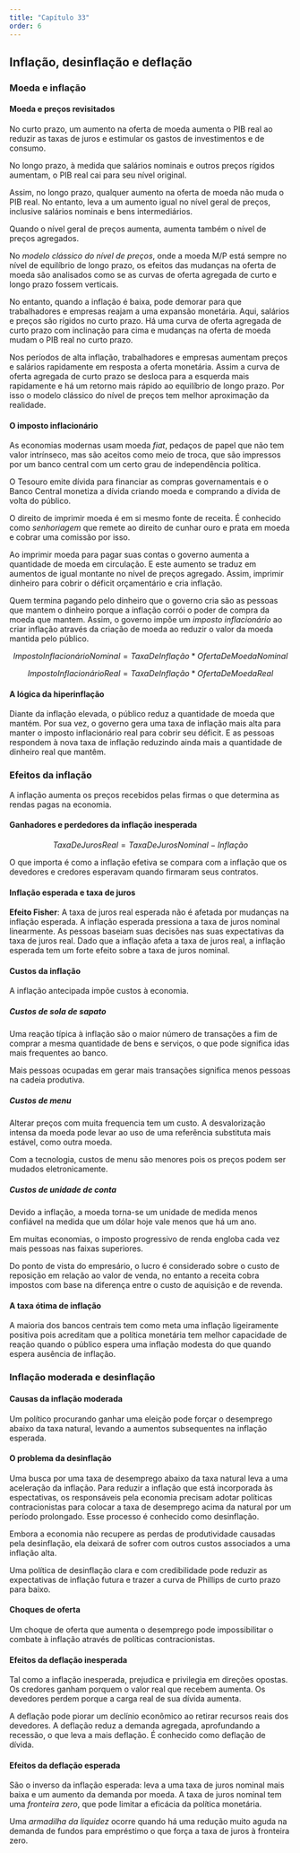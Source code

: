 ```yaml
---
title: "Capítulo 33"
order: 6
---
```

## Inflação, desinflação e deflação

### Moeda e inflação

#### Moeda e preços revisitados

No curto prazo, um aumento na oferta de moeda aumenta o PIB real ao reduzir as taxas de juros e estimular os gastos de investimentos e de consumo.

No longo prazo, à medida que salários nominais e outros preços rígidos aumentam, o PIB real cai para seu nível original.

Assim, no longo prazo, qualquer aumento na oferta de moeda não muda o PIB real. No entanto, leva a um aumento igual no nível geral de preços, inclusive salários nominais e bens intermediários.

Quando o nível geral de preços aumenta, aumenta também o nível de preços agregados.

No *modelo clássico do nível de preços*, onde a moeda M/P está sempre no nível de equilíbrio de longo prazo,
os efeitos das mudanças na oferta de moeda são analisados como se as curvas de oferta agregada de curto e longo prazo fossem verticais.

No entanto, quando a inflação é baixa, pode demorar para que trabalhadores e empresas reajam a uma expansão monetária. Aqui, salários e preços são rígidos no curto prazo. Há uma curva de oferta agregada de curto prazo com inclinação para cima e mudanças na oferta de moeda mudam o PIB real no curto prazo.

Nos períodos de alta inflação, trabalhadores e empresas aumentam preços e salários rapidamente em resposta a oferta monetária. Assim a curva de oferta agregada de curto prazo se desloca para a esquerda mais rapidamente e há um retorno mais rápido ao equilíbrio de longo prazo. Por isso o modelo clássico do nível de preços tem melhor aproximação da realidade.

#### O imposto inflacionário

As economias modernas usam moeda *fiat*, pedaços de papel que não tem valor intrínseco, mas são aceitos como meio de troca, que são impressos por um banco central com um certo grau de independência política.

O Tesouro emite dívida para financiar as compras governamentais e o Banco Central monetiza a dívida criando moeda e comprando a dívida de volta do público.

O direito de imprimir moeda é em si mesmo fonte de receita. É conhecido como *senhoriagem* que remete ao direito de cunhar ouro e prata em moeda e cobrar uma comissão por isso.

Ao imprimir moeda para pagar suas contas o governo aumenta a quantidade de moeda em circulação. E este aumento se traduz em aumentos de igual montante no nível de preços agregado. Assim, imprimir dinheiro para cobrir o déficit orçamentário e cria inflação.

Quem termina pagando pelo dinheiro que o governo cria são as pessoas que mantem o dinheiro porque a inflação corrói o poder de compra da moeda que mantem. Assim, o governo impõe um *imposto inflacionário* ao criar inflação através da criação de moeda ao reduzir o valor da moeda mantida pelo público.

$$ImpostoInflacionárioNominal = TaxaDeInflação * OfertaDeMoedaNominal$$

$$ ImpostoInflacionárioReal=TaxaDeInflação*OfertaDeMoedaReal$$

#### A lógica da hiperinflação

Diante da inflação elevada, o público reduz a quantidade de moeda que mantém. Por sua vez, o governo gera uma taxa de inflação mais alta para manter o imposto inflacionário real para cobrir seu déficit. E as pessoas respondem à nova taxa de inflação reduzindo ainda mais a quantidade de dinheiro real que mantêm.

### Efeitos da inflação

A inflação aumenta os preços recebidos pelas firmas o que determina as rendas pagas na economia.

#### Ganhadores e perdedores da inflação inesperada

$$TaxaDeJurosReal=TaxaDeJurosNominal-Inflação$$

O que importa é como a inflação efetiva se compara com a inflação que os devedores e credores esperavam quando firmaram seus contratos.

#### Inflação esperada e taxa de juros

**Efeito Fisher**: A taxa de juros real esperada não é afetada por mudanças na inflação esperada. A inflação esperada pressiona a taxa de juros nominal linearmente. As pessoas baseiam suas decisões nas suas expectativas da taxa de juros real. Dado que a inflação afeta a taxa de juros real, a inflação esperada tem um forte efeito sobre a taxa de juros nominal.

#### Custos da inflação

A inflação antecipada impõe custos à economia.

##### Custos de sola de sapato

Uma reação típica à inflação são o maior número de transações a fim de comprar a mesma quantidade de bens e serviços, o que pode significa idas mais frequentes ao banco.

Mais pessoas ocupadas em gerar mais transações significa menos pessoas na cadeia produtiva.

##### Custos de menu

Alterar preços com muita frequencia tem um custo. A desvalorização intensa da moeda pode levar ao uso de uma referência substituta mais estável, como outra moeda.

Com a tecnologia, custos de menu são menores pois os preços podem ser mudados eletronicamente.

##### Custos de unidade de conta

Devido a inflação, a moeda torna-se um unidade de medida menos confiável na medida que um dólar hoje vale menos que há um ano.

Em muitas economias, o imposto progressivo de renda engloba cada vez mais pessoas nas faixas superiores.

Do ponto de vista do empresário, o lucro é considerado sobre o custo de reposição em relação ao valor de venda, no entanto a receita cobra impostos com base na diferença entre o custo de aquisição e de revenda.

#### A taxa ótima de inflação

A maioria dos bancos centrais tem como meta uma inflação ligeiramente positiva pois acreditam que a política monetária tem melhor capacidade de reação quando o público espera uma inflação modesta do que quando espera ausência de inflação.

### Inflação moderada e desinflação

#### Causas da inflação moderada

Um político procurando ganhar uma eleição pode forçar o desemprego abaixo da taxa natural, levando a aumentos subsequentes na inflação esperada.

#### O problema da desinflação

Uma busca por uma taxa de desemprego abaixo da taxa natural leva a uma aceleração da inflação. Para reduzir a inflação que está incorporada às espectativas, os responsáveis pela economia precisam adotar políticas contracionistas para colocar a taxa de desemprego acima da natural por um período prolongado. Esse processo é conhecido como desinflação.

Embora a economia não recupere as perdas de produtividade causadas pela desinflação, ela deixará de sofrer com outros custos associados a uma inflação alta.

Uma política de desinflação clara e com credibilidade pode reduzir as expectativas de inflação futura e trazer a curva de Phillips de curto prazo para baixo.

#### Choques de oferta

Um choque de oferta que aumenta o desemprego pode impossibilitar o combate à inflação através de políticas contracionistas.

#### Efeitos da deflação inesperada

Tal como a inflação inesperada, prejudica e privilegia em direções opostas. Os credores ganham porquem o valor real que recebem aumenta. Os devedores perdem porque a carga real de sua dívida aumenta.

A deflação pode piorar um declínio econômico ao retirar recursos reais dos devedores. A deflação reduz a demanda agregada, aprofundando a recessão, o que leva a mais deflação. É conhecido como deflação de dívida.

#### Efeitos da deflação esperada

São o inverso da inflação esperada: leva a uma taxa de juros nominal mais baixa e um aumento da demanda por moeda. A taxa de juros nominal tem uma *fronteira zero*, que pode limitar a eficácia da política monetária.

Uma *armadilha da liquidez* ocorre quando há uma redução muito aguda na demanda de fundos para empréstimo o que força a taxa de juros à fronteira zero.
